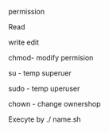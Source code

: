 permission

Read

write edit

chmod- modify permision

su - temp superuer

sudo - temp uperuser

chown - change ownershop

Execyte by ./ name.sh
